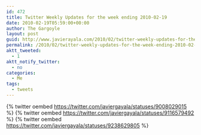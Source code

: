 ```yaml
---
id: 472
title: Twitter Weekly Updates for the week ending 2010-02-19
date: 2010-02-19T05:59:00+00:00
author: The Gargoyle
layout: post
guid: http://www.javierayala.com/2010/02/twitter-weekly-updates-for-the-week-ending-2010-02-19/
permalink: /2010/02/twitter-weekly-updates-for-the-week-ending-2010-02-19/
aktt_tweeted:
  - 1
aktt_notify_twitter:
  - no
categories:
  - Me
tags:
  - tweets
---
```

{% twitter oembed https://twitter.com/javiergayala/statuses/9008029015 %}
{% twitter oembed https://twitter.com/javiergayala/statuses/9116579492 %}
{% twitter oembed https://twitter.com/javiergayala/statuses/9238629805 %}
